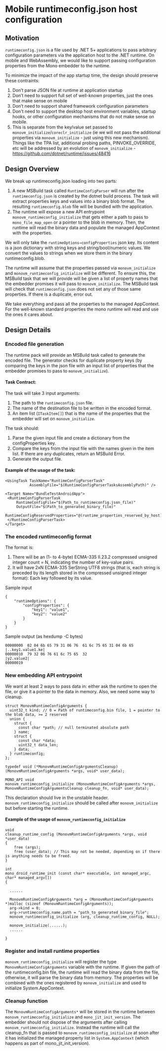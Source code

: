 # Mobile runtimeconfig.json host configuration

## Motivation

`runtimeconfig.json` is a file used by .NET 5+ applications to pass arbitrary configuration parameters via the application host to the .NET runtime.  On mobile and WebAssembly, we would like to support passing configuration properties from the Mono embedder to the runtime.

To minimize the impact of the app startup time, the design should preserve these contraints:
1. Don’t parse JSON file at runtime at application startup
2. Don’t need to support full set of well-known properties, just the ones that make sense on mobile
3. Don’t need to support shared framework configuration parameters
4. Don't need to support the desktop host environment variables, startup hooks, or other configuration mechanisms that do not make sense on mobile.
5. This is separate from the key/value set passed to `monovm_initialize`/`coreclr_initialize`  (ie we will not pass the additional properties via `monovm_initialize` - just using this new mechanism). Things like the TPA list, additional probing paths, PINVOKE_OVERRIDE, etc will be addressed by an evolution of `monovm_initialize` - https://github.com/dotnet/runtime/issues/48416

## Design Overview

We break up runtimeconfig.json loading into two parts:
1. A new MSBuild task called `RuntimeConfigParser` will run after the `runtimeconfig.json` is created by the dotnet build process. The task will extract properties keys and values into a binary blob format. The resulting `runtimeconfig.blob` file will be bundled with the application.
2. The runtime will expose a new API entrypoint `monovm_runtimeconfig_initialize` that gets either a path to pass to `mono_file_map_open` or a pointer to the blob in memory. Then, the runtime will read the binary data and populate the managed AppContext with the properties.

We will only take the `runtimeOptions→configProperties` json key. Its content is a json dictionary with string keys and string/bool/numeric values.  We convert the values to strings when we store them in the binary runtimeconfig.blob. 

The runtime will assume that the properties passed via `monovm_initialize` and `monovm_runtimeconfig_initialize` will be different. To ensure this, the MSBuild task that we will provide will be given a list of property names that the embedder promises it will pass to `monovm_initialize`. The MSBuild task will check that `runtimeconfig.json` does not set any of those same properties. If there is a duplicate, error out.

We take everything and pass all the properties to the managed AppContext. For the well-known standard properties the mono runtime will read and use the ones it cares about.

## Design Details

### Encoded file generation

 The runtime pack will provide an MSBuild task called  to generate the encoded file. The generator checks for duplicate property keys (by comparing the keys in the json file with an input list of properties that the embedder promises to pass to `monovm_initialize`).

#### Task Contract:

The task will take 3 input arguments:
1. The path to the `runtimeconfig.json` file.
2. The name of the destination file to be written in the encoded format.
3. An item list (`ITaskItem[]`) that is the name of the properties that the embedder will set on `monovm_initialize`.

The task should:
1. Parse the given input file and create a dictionary from the configProperties key.
2. Compare the keys from the input file with the names given in the item list. If there are any duplicates, return an MSBuild Error.
3. Generate the output file.

#### Example of the usage of the task:

 ```
 <UsingTask TaskName="RuntimeConfigParserTask"
            AssemblyFile="$(RuntimeConfigParserTasksAssemblyPath)" />

<Target Name="BundleTestAndroidApp">
  <RuntimeConfigParserTask
      RuntimeConfigFile="$(Path_to_runtimeconfig.json_file)"
      OutputFile="$(Path_to_generated_binary_file)"
      RuntimeConfigReservedProperties="@(runtime_properties_reserved_by_host)">
  </RuntimeConfigParserTask>
</Target>
 ```

### The encoded runtimeconfig format

The format is:
1. There will be an (1- to 4-byte) ECMA-335 II.23.2 compressed unsigned integer count = N, indicating the number of key-value pairs.
2. It will have 2xN  ECMA-335 SerString UTF8 strings (that is, each string is preceded by its length stored in the compressed unsigned integer format): Each key followed by its value.

Sample input
```
{
    "runtimeOptions": {
        "configProperties": {
            "key1": "value1",
            "key2": "value2"
        }
    }
}
```

Sample output (as hexdump -C bytes)
```
00000000  02 04 6b 65 79 31 06 76  61 6c 75 65 31 04 6b 65  |..key1.value1.ke|
00000010  79 32 06 76 61 6c 75 65  32                       |y2.value2|
00000019
```

### New embedding API entrypoint

We want at least 2 ways to pass data in: either ask the runtime to open the file, or give it a pointer to the data in memory. Also, we need some way to cleanup.

```
struct MonovmRuntimeConfigArguments {
  uint32_t kind; // 0 = Path of runtimeconfig.bin file, 1 = pointer to the blob data, >= 2 reserved
  union {
    struct {
      const char *path; // null terminated absolute path
    } name;
    struct {
      const char *data;
      uint32_t data_len;
    } data;
  } runtimeconfig;
};

typedef void (*MonovmRuntimeConfigArgumentsCleanup)(MonovmRuntimeConfigArguments *args, void* user_data);

MONO_API void
monovm_runtimeconfig_initialize (MonovmRuntimeConfigArguments *args, MonovmRuntimeConfigArgumentsCleanup cleanup_fn, void* user_data);
```

This declaration should live in the unstable header. `monovm_runtimeconfig_initialize` should be called after `monovm_initialize` but before starting the runtime.

#### Example of the usage of `monovm_runtimeconfig_initialize`

```
void
cleanup_runtime_config (MonovmRuntimeConfigArguments *args, void *user_data)
{
    free (args);
    free (user_data); // This may not be needed, depending on if there is anything needs to be freed.
}

int
mono_droid_runtime_init (const char* executable, int managed_argc, char* managed_argv[])
{
  
  ......

  MonovmRuntimeConfigArguments *arg = (MonovmRuntimeConfigArguments *)malloc (sizeof (MonovmRuntimeConfigArguments));
  arg->kind = 0;
  arg->runtimeconfig.name.path = "path_to_generated_binary_file";
  monovm_runtimeconfig_initialize (arg, cleanup_runtime_config, NULL);

  monovm_initialize(......);
  ......

}
```

### Register and install runtime properties

`monovm_runtimeconfig_initialize` will register the type `MonovmRuntimeConfigArguments` variable with the runtime. If given the path of the runtimeconfig.bin file, the runtime will read the binary data from the file, otherwise, it will parse the binary data from memory. The properties will be combined with the ones registered by `monovm_initialize` and used to initialize System.AppContext.

### Cleanup function

The `MonovmRuntimeConfigArguments*` will be stored in the runtime between `monovm_runtimeconfig_initialize` and `mono_jit_init_version`. The embedder should not dispose of the arguments after calling `monovm_runtimeconfig_initialize`. Instead the runtime will call the cleanup_fn that is passed to `monovm_runtimeconfig_initialize` at soon after it has initialized the managed property list in `System.AppContext` (which happens as part of mono_jit_init_version).
